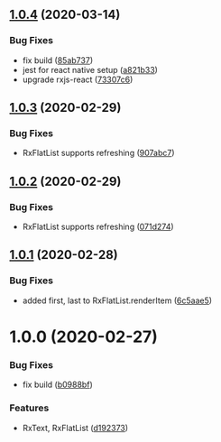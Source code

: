 ## [1.0.4](https://github.com/roborox/rxjs-react-native/compare/v1.0.3...v1.0.4) (2020-03-14)


### Bug Fixes

* fix build ([85ab737](https://github.com/roborox/rxjs-react-native/commit/85ab7375b7feaafbd8b04a69efa34fa7af40b130))
* jest for react native setup ([a821b33](https://github.com/roborox/rxjs-react-native/commit/a821b33b9f627fde83587dca51467acb5390ab98))
* upgrade rxjs-react ([73307c6](https://github.com/roborox/rxjs-react-native/commit/73307c6e0431bbaf3dc071cdbf2b4558f1a9874e))

## [1.0.3](https://github.com/roborox/rxjs-react-native/compare/v1.0.2...v1.0.3) (2020-02-29)


### Bug Fixes

* RxFlatList supports refreshing ([907abc7](https://github.com/roborox/rxjs-react-native/commit/907abc73108e103aad4b3b342d4bd5bf5b017581))

## [1.0.2](https://github.com/roborox/rxjs-react-native/compare/v1.0.1...v1.0.2) (2020-02-29)


### Bug Fixes

* RxFlatList supports refreshing ([071d274](https://github.com/roborox/rxjs-react-native/commit/071d2748b5784e599b34ca09c1d4497a1315ed75))

## [1.0.1](https://github.com/roborox/rxjs-react-native/compare/v1.0.0...v1.0.1) (2020-02-28)


### Bug Fixes

* added first, last to RxFlatList.renderItem ([6c5aae5](https://github.com/roborox/rxjs-react-native/commit/6c5aae515300a4cc8ecbde4ae3066ca5527fec05))

# 1.0.0 (2020-02-27)


### Bug Fixes

* fix build ([b0988bf](https://github.com/roborox/rxjs-react-native/commit/b0988bf4bd31ef2eda88e4a8c4eaf2eeb14e0f19))


### Features

* RxText, RxFlatList ([d192373](https://github.com/roborox/rxjs-react-native/commit/d192373a2d482934feb88433364dad07b12502f7))
